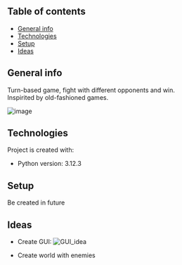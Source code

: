 ## Table of contents
* [General info](#general-info)
* [Technologies](#technologies)
* [Setup](#setup)
* [Ideas](#ideas)

## General info
Turn-based game, fight with different opponents and win.
<br>
Inspirited by old-fashioned games.

![image](https://user-images.githubusercontent.com/56228405/168259533-fea00454-4787-4503-8040-3b5280b5a377.png)
	
## Technologies
Project is created with:
* Python version: 3.12.3
	
## Setup
Be created in future
<br>

## Ideas
* Create GUI:
![GUI_idea](https://github.com/user-attachments/assets/5202db27-b8f5-4847-b378-8835ad8d3de0)

* Create world with enemies